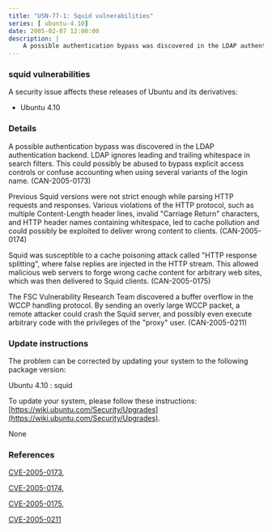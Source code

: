 ```yaml
---
title: "USN-77-1: Squid vulnerabilities"
series: [ ubuntu-4.10]
date: 2005-02-07 12:00:00
description: |
    A possible authentication bypass was discovered in the LDAP authentication backend. LDAP ignores leading and trailing whitespace in search filters. This could possibly be abused to bypass explicit access controls or confuse accounting when using several variants of the login name. (CAN-2005-0173)
--- 
```

 
### squid vulnerabilities

A security issue affects these releases of Ubuntu and its derivatives:

* Ubuntu 4.10

### Details

A possible authentication bypass was discovered in the LDAP authentication backend. LDAP ignores leading and trailing whitespace in search filters. This could possibly be abused to bypass explicit access controls or confuse accounting when using several variants of the login name. (CAN-2005-0173)

Previous Squid versions were not strict enough while parsing HTTP requests and responses. Various violations of the HTTP protocol, such as multiple Content-Length header lines, invalid &quot;Carriage Return&quot; characters, and HTTP header names containing whitespace, led to cache pollution and could possibly be exploited to deliver wrong content to clients. (CAN-2005-0174)

Squid was susceptible to a cache poisoning attack called &quot;HTTP response splitting&quot;, where false replies are injected in the HTTP stream. This allowed malicious web servers to forge wrong cache content for arbitrary web sites, which was then delivered to Squid clients. (CAN-2005-0175)

The FSC Vulnerability Research Team discovered a buffer overflow in the WCCP handling protocol. By sending an overly large WCCP packet, a remote attacker could crash the Squid server, and possibly even execute arbitrary code with the privileges of the &quot;proxy&quot; user. (CAN-2005-0211)

### Update instructions

The problem can be corrected by updating your system to the following package version:

Ubuntu 4.10
 : squid 

To update your system, please follow these instructions: [https://wiki.ubuntu.com/Security/Upgrades](https://wiki.ubuntu.com/Security/Upgrades).

None

### References

 [CVE-2005-0173](http://people.ubuntu.com/~ubuntu-security/cve/CVE-2005-0173), 

 [CVE-2005-0174](http://people.ubuntu.com/~ubuntu-security/cve/CVE-2005-0174), 

 [CVE-2005-0175](http://people.ubuntu.com/~ubuntu-security/cve/CVE-2005-0175), 

 [CVE-2005-0211](http://people.ubuntu.com/~ubuntu-security/cve/CVE-2005-0211)
 
